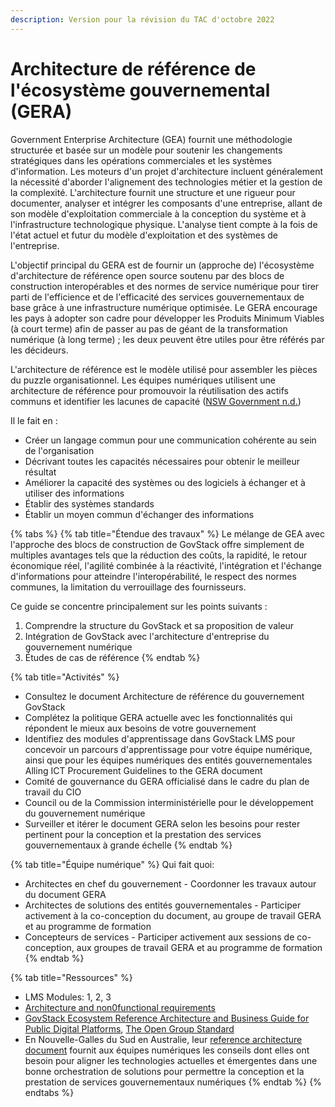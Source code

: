 ```yaml
---
description: Version pour la révision du TAC d'octobre 2022
---
```


# Architecture de référence de l'écosystème gouvernemental (GERA)

Government Enterprise Architecture (GEA) fournit une méthodologie structurée et basée sur un modèle pour soutenir les changements stratégiques dans les opérations commerciales et les systèmes d'information. Les moteurs d'un projet d'architecture incluent généralement la nécessité d'aborder l'alignement des technologies métier et la gestion de la complexité. L'architecture fournit une structure et une rigueur pour documenter, analyser et intégrer les composants d'une entreprise, allant de son modèle d'exploitation commerciale à la conception du système et à l'infrastructure technologique physique. L'analyse tient compte à la fois de l'état actuel et futur du modèle d'exploitation et des systèmes de l'entreprise.

L'objectif principal du GERA est de fournir un (approche de) l'écosystème d'architecture de référence open source soutenu par des blocs de construction interopérables et des normes de service numérique pour tirer parti de l'efficience et de l'efficacité des services gouvernementaux de base grâce à une infrastructure numérique optimisée. Le GERA encourage les pays à adopter son cadre pour développer les Produits Minimum Viables (à court terme) afin de passer au pas de géant de la transformation numérique (à long terme) ; les deux peuvent être utiles pour être référés par les décideurs.

L'architecture de référence est le modèle utilisé pour assembler les pièces du puzzle organisationnel. Les équipes numériques utilisent une architecture de référence pour promouvoir la réutilisation des actifs communs et identifier les lacunes de capacité ([NSW Government n.d.](https://www.digital.nsw.gov.au/delivery/digital-service-toolkit/resources/technology-and-tools/reference-architecture))&#x20;

Il le fait en :

* Créer un langage commun pour une communication cohérente au sein de l'organisation&#x20;
* Décrivant toutes les capacités nécessaires pour obtenir le meilleur résultat&#x20;
* Améliorer la capacité des systèmes ou des logiciels à échanger et à utiliser des informations&#x20;
* Établir des systèmes standards
* Établir un moyen commun d'échanger des informations

{% tabs %}
{% tab title="Étendue des travaux" %}
Le mélange de GEA avec l'approche des blocs de construction de GovStack offre simplement de multiples avantages tels que la réduction des coûts, la rapidité, le retour économique réel, l'agilité combinée à la réactivité, l'intégration et l'échange d'informations pour atteindre l'interopérabilité, le respect des normes communes, la limitation du verrouillage des fournisseurs.

Ce guide se concentre principalement sur les points suivants :

1. Comprendre la structure du GovStack et sa proposition de valeur
2. Intégration de GovStack avec l'architecture d'entreprise du gouvernement numérique
3. Études de cas de référence
{% endtab %}

{% tab title="Activités" %}
* Consultez le document Architecture de référence du gouvernement GovStack&#x20;
* Complétez la politique GERA actuelle avec les fonctionnalités qui répondent le mieux aux besoins de votre gouvernement&#x20;
* Identifiez des modules d'apprentissage dans GovStack LMS pour concevoir un parcours d'apprentissage pour votre équipe numérique, ainsi que pour les équipes numériques des entités gouvernementales Alling ICT Procurement Guidelines to the GERA document&#x20;
* Comité de gouvernance du GERA officialisé dans le cadre du plan de travail du CIO&#x20;
* Council ou de la Commission interministérielle pour le développement du gouvernement numérique&#x20;
* Surveiller et itérer le document GERA selon les besoins pour rester pertinent pour la conception et la prestation des services gouvernementaux à grande échelle
{% endtab %}

{% tab title="Équipe numérique" %}
Qui fait quoi:&#x20;

* Architectes en chef du gouvernement - Coordonner les travaux autour du document GERA&#x20;
* Architectes de solutions des entités gouvernementales - Participer activement à la co-conception du document, au groupe de travail GERA et au programme de formation&#x20;
* Concepteurs de services - Participer activement aux sessions de co-conception, aux groupes de travail GERA et au programme de formation
{% endtab %}

{% tab title="Ressources" %}
* LMS Modules: 1, 2, 3 &#x20;
* [Architecture and non0functional requirements](http://localhost:5000/s/Mv07ks4AhtBDCIkO2zgW/building-blocks/architecture-and-nonfunctional-requirements)
* [GovStack Ecosystem Reference Architecture and Business Guide for Public Digital Platforms](https://docs.google.com/document/d/15hMyrGZHNPJkA0w2KdGpL59gXg2V6GyM/edit?usp=sharing\&ouid=107531587157017296326\&rtpof=true\&sd=true),  [The Open Group Standard](https://www.opengroup.org/)
* En Nouvelle-Galles du Sud en Australie, leur [reference architecture document](https://www.digital.nsw.gov.au/delivery/digital-service-toolkit/resources/technology-and-tools/reference-architecture) fournit aux équipes numériques les conseils dont elles ont besoin pour aligner les technologies actuelles et émergentes dans une bonne orchestration de solutions pour permettre la conception et la prestation de services gouvernementaux numériques
{% endtab %}
{% endtabs %}







